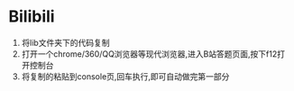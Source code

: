 # Bilibili
1. 将lib文件夹下的代码复制
2. 打开一个chrome/360/QQ浏览器等现代浏览器,进入B站答题页面,按下f12打开控制台
3. 将复制的粘贴到console页,回车执行,即可自动做完第一部分
